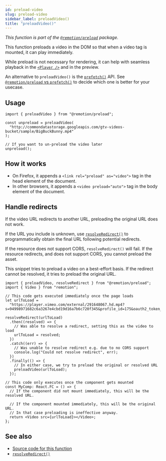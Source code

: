 ```yaml
---
id: preload-video
slug: preload-video
sidebar_label: preloadVideo()
title: "preloadVideo()"
---
```


_This function is part of the [`@remotion/preload`](/docs/preload) package._

This function preloads a video in the DOM so that when a video tag is mounted, it can play immediately.

While preload is not necessary for rendering, it can help with seamless playback in the [`<Player />`](/docs/player) and in the preview.

An alternative to `preloadVideo()` is the [`prefetch()`](/docs/prefetch) API. See [`@remotion/preload` vs `prefetch()`](/docs/player/preloading#remotionpreload-vs-prefetch) to decide which one is better for your usecase.

## Usage

```tsx twoslash
import { preloadVideo } from "@remotion/preload";

const unpreload = preloadVideo(
  "http://commondatastorage.googleapis.com/gtv-videos-bucket/sample/BigBuckBunny.mp4"
);

// If you want to un-preload the video later
unpreload();
```

## How it works

- On Firefox, it appends a `<link rel="preload" as="video">` tag in the head element of the document.
- In other browsers, it appends a `<video preload="auto">` tag in the body element of the document.

## Handle redirects

If the video URL redirects to another URL, preloading the original URL does not work.

If the URL you include is unknown, use [`resolveRedirect()`](/docs/preload/resolve-redirect) to programmatically obtain the final URL following potential redirects.

If the resource does not support CORS, `resolveRedirect()` will fail. If the resource redirects, and does not support CORS, you cannot preload the asset.

This snippet tries to preload a video on a best-effort basis. If the redirect cannot be resolved, it tries to preload the original URL.

```tsx twoslash
import { preloadVideo, resolveRedirect } from "@remotion/preload";
import { Video } from "remotion";

// This code gets executed immediately once the page loads
let urlToLoad =
  "https://player.vimeo.com/external/291648067.hd.mp4?s=94998971682c6a3267e4cbd19d16a7b6c720f345&profile_id=175&oauth2_token_id=57447761";

resolveRedirect(urlToLoad)
  .then((resolved) => {
    // Was able to resolve a redirect, setting this as the video to load
    urlToLoad = resolved;
  })
  .catch((err) => {
    // Was unable to resolve redirect e.g. due to no CORS support
    console.log("Could not resolve redirect", err);
  })
  .finally(() => {
    // In either case, we try to preload the original or resolved URL
    preloadVideo(urlToLoad);
  });

// This code only executes once the component gets mounted
const MyComp: React.FC = () => {
  // If the component did not mount immediately, this will be the resolved URL.

  // If the component mounted immediately, this will be the original URL.
  // In that case preloading is ineffective anyway.
  return <Video src={urlToLoad}></Video>;
};
```

## See also

- [Source code for this function](https://github.com/remotion-dev/remotion/blob/main/packages/preload/src/preload-video.ts)
- [`resolveRedirect()`](/docs/preload/resolve-redirect)
